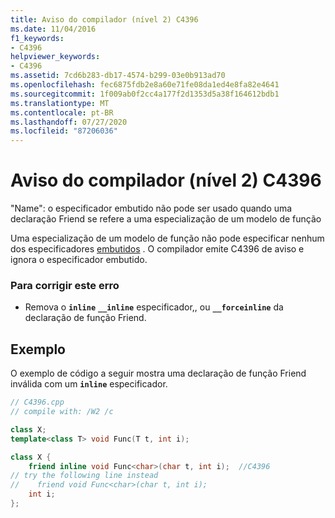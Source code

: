 ```yaml
---
title: Aviso do compilador (nível 2) C4396
ms.date: 11/04/2016
f1_keywords:
- C4396
helpviewer_keywords:
- C4396
ms.assetid: 7cd6b283-db17-4574-b299-03e0b913ad70
ms.openlocfilehash: fec6875fdb2e8a60e71fe08da1ed4e8fa82e4641
ms.sourcegitcommit: 1f009ab0f2cc4a177f2d1353d5a38f164612bdb1
ms.translationtype: MT
ms.contentlocale: pt-BR
ms.lasthandoff: 07/27/2020
ms.locfileid: "87206036"
---
```

# <a name="compiler-warning-level-2-c4396"></a>Aviso do compilador (nível 2) C4396

"Name": o especificador embutido não pode ser usado quando uma declaração Friend se refere a uma especialização de um modelo de função

Uma especialização de um modelo de função não pode especificar nenhum dos especificadores [embutidos](../../cpp/inline-functions-cpp.md) . O compilador emite C4396 de aviso e ignora o especificador embutido.

### <a name="to-correct-this-error"></a>Para corrigir este erro

- Remova o **`inline`** **`__inline`** especificador,, ou **`__forceinline`** da declaração de função Friend.

## <a name="example"></a>Exemplo

O exemplo de código a seguir mostra uma declaração de função Friend inválida com um **`inline`** especificador.

```cpp
// C4396.cpp
// compile with: /W2 /c

class X;
template<class T> void Func(T t, int i);

class X {
    friend inline void Func<char>(char t, int i);  //C4396
// try the following line instead
//    friend void Func<char>(char t, int i);
    int i;
};
```
